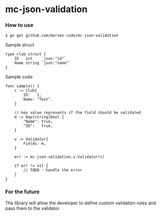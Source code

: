 # mc-json-validation

### How to use

`$ go get github.com/morses-code/mc-json-validation`

Sample struct

```
type club struct {
	ID   int    `json:"id"`
	Name string `json:"name"`
}
```

Sample code

```
func sample() {
    c := club{
    	ID:   1,
    	Name: "Test",
    }

    // key value represents if the field should be validated
    m := map[string]bool {
        "Name": true,
        "ID":   true,
    }

    v := Validator{
        Fields: m,
    }

    err := mc-json-validation.v.Validator(c)

    if err != nil {
        // TODO - handle the error
    }
}
```

### For the future

The library will allow the developer to define custom validation rules and pass them to the validator.